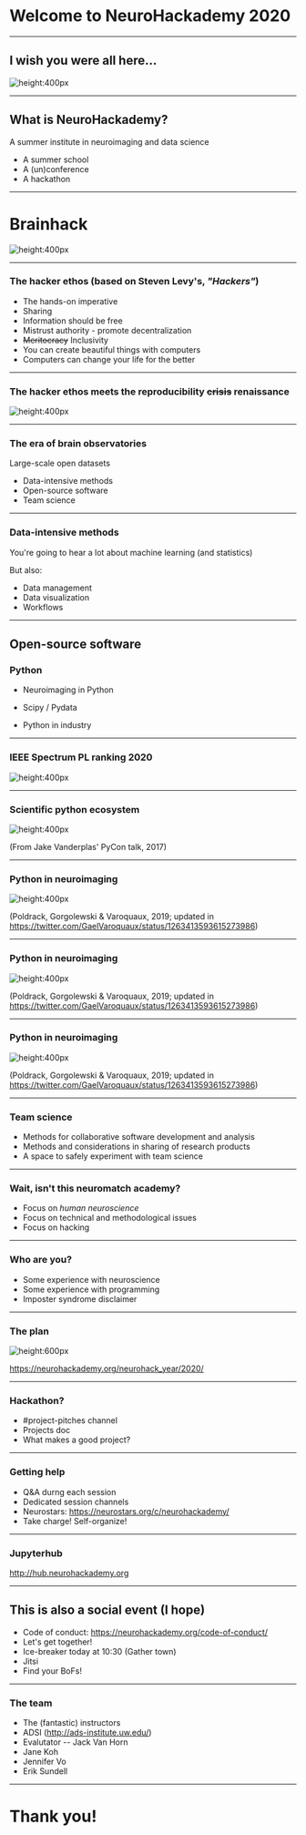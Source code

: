 # Welcome to NeuroHackademy 2020

---

## I wish you were all here...

![height:400px](img/seattle.jpg)

---
## What is NeuroHackademy?

A summer institute in neuroimaging and data science

* A summer school
* A (un)conference
* A hackathon

---
# Brainhack

![height:400px](img/brainhack.png)

---
### The hacker ethos (based on Steven Levy's, *"Hackers"*)

* The hands-on imperative
* Sharing
* Information should be free
* Mistrust authority - promote decentralization
* ~~Meritocracy~~ Inclusivity
* You can create beautiful things with computers
* Computers can change your life for the better

---

### The hacker ethos meets the reproducibility ~~crisis~~ renaissance

![height:400px](img/The_Royal_Society_Coat_of_Arms.svg)

---

### The era of brain observatories

Large-scale open datasets

  - Data-intensive methods
  - Open-source software
  - Team science

---

### Data-intensive methods

You're going to hear a lot about machine learning (and statistics)

But also:

- Data management
- Data visualization
- Workflows

---
## Open-source software

### Python

- Neuroimaging in Python

- Scipy / Pydata

- Python in industry

---
### IEEE Spectrum PL ranking 2020

![height:400px](img/ieee-spectrum.jpeg)

---
### Scientific python ecosystem

![height:400px](img/scipy-ecosystem.png)

(From Jake Vanderplas' PyCon talk, 2017)

---
### Python in neuroimaging

![height:400px](img/varoquaux1.png)


(Poldrack, Gorgolewski & Varoquaux, 2019; updated in https://twitter.com/GaelVaroquaux/status/1263413593615273986)

---
### Python in neuroimaging

![height:400px](img/varoquaux2.png)


(Poldrack, Gorgolewski & Varoquaux, 2019; updated in https://twitter.com/GaelVaroquaux/status/1263413593615273986)

---
### Python in neuroimaging

![height:400px](img/varoquaux3.png)


(Poldrack, Gorgolewski & Varoquaux, 2019; updated in https://twitter.com/GaelVaroquaux/status/1263413593615273986)

---
### Team science

- Methods for collaborative software development and analysis
- Methods and considerations in sharing of research products
- A space to safely experiment with team science

---
### Wait, isn't this neuromatch academy?

- Focus on _human neuroscience_
- Focus on technical and methodological issues
- Focus on hacking

---
### Who are you?

- Some experience with neuroscience
- Some experience with programming
- Imposter syndrome disclaimer

---
### The plan

![height:600px](img/schedule.png)

https://neurohackademy.org/neurohack_year/2020/

---

### Hackathon?

- #project-pitches channel
- Projects doc
- What makes a good project?

---

### Getting help

- Q&A durng each session
- Dedicated session channels
- Neurostars: https://neurostars.org/c/neurohackademy/
- Take charge! Self-organize!

---

### Jupyterhub

http://hub.neurohackademy.org

---
## This is also a social event (I hope)

- Code of conduct: https://neurohackademy.org/code-of-conduct/
- Let's get together!
- Ice-breaker today at 10:30 (Gather town)
- Jitsi
- Find your BoFs!

---
### The team

- The (fantastic) instructors
- ADSI (http://ads-institute.uw.edu/)
- Evalutator -- Jack Van Horn
- Jane Koh
- Jennifer Vo
- Erik Sundell

---
# Thank you!


